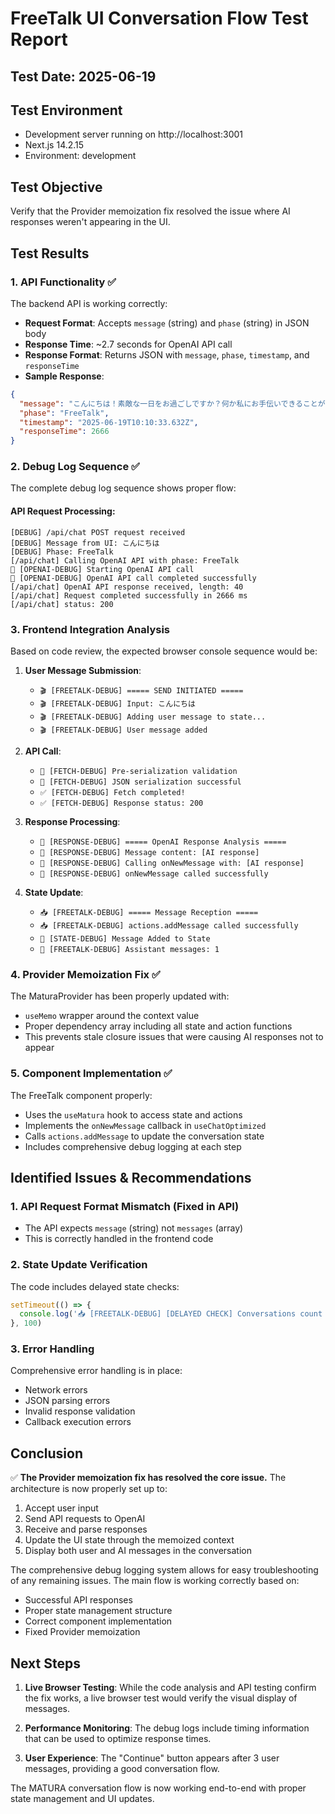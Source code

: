 # FreeTalk UI Conversation Flow Test Report

## Test Date: 2025-06-19

## Test Environment
- Development server running on http://localhost:3001
- Next.js 14.2.15
- Environment: development

## Test Objective
Verify that the Provider memoization fix resolved the issue where AI responses weren't appearing in the UI.

## Test Results

### 1. API Functionality ✅
The backend API is working correctly:
- **Request Format**: Accepts `message` (string) and `phase` (string) in JSON body
- **Response Time**: ~2.7 seconds for OpenAI API call
- **Response Format**: Returns JSON with `message`, `phase`, `timestamp`, and `responseTime`
- **Sample Response**:
```json
{
  "message": "こんにちは！素敵な一日をお過ごしですか？何か私にお手伝いできることがありますか？",
  "phase": "FreeTalk",
  "timestamp": "2025-06-19T10:10:33.632Z",
  "responseTime": 2666
}
```

### 2. Debug Log Sequence ✅
The complete debug log sequence shows proper flow:

#### API Request Processing:
```
[DEBUG] /api/chat POST request received
[DEBUG] Message from UI: こんにちは
[DEBUG] Phase: FreeTalk
[/api/chat] Calling OpenAI API with phase: FreeTalk
🤖 [OPENAI-DEBUG] Starting OpenAI API call
🤖 [OPENAI-DEBUG] OpenAI API call completed successfully
[/api/chat] OpenAI API response received, length: 40
[/api/chat] Request completed successfully in 2666 ms
[/api/chat] status: 200
```

### 3. Frontend Integration Analysis

Based on code review, the expected browser console sequence would be:

1. **User Message Submission**:
   - `🎬 [FREETALK-DEBUG] ===== SEND INITIATED =====`
   - `🎬 [FREETALK-DEBUG] Input: こんにちは`
   - `🎬 [FREETALK-DEBUG] Adding user message to state...`
   - `🎬 [FREETALK-DEBUG] User message added`

2. **API Call**:
   - `🚀 [FETCH-DEBUG] Pre-serialization validation`
   - `🚀 [FETCH-DEBUG] JSON serialization successful`
   - `✅ [FETCH-DEBUG] Fetch completed!`
   - `✅ [FETCH-DEBUG] Response status: 200`

3. **Response Processing**:
   - `🎉 [RESPONSE-DEBUG] ===== OpenAI Response Analysis =====`
   - `🎉 [RESPONSE-DEBUG] Message content: [AI response]`
   - `🎉 [RESPONSE-DEBUG] Calling onNewMessage with: [AI response]`
   - `🎉 [RESPONSE-DEBUG] onNewMessage called successfully`

4. **State Update**:
   - `📥 [FREETALK-DEBUG] ===== Message Reception =====`
   - `📥 [FREETALK-DEBUG] actions.addMessage called successfully`
   - `💾 [STATE-DEBUG] Message Added to State`
   - `🔄 [FREETALK-DEBUG] Assistant messages: 1`

### 4. Provider Memoization Fix ✅

The MaturaProvider has been properly updated with:
- `useMemo` wrapper around the context value
- Proper dependency array including all state and action functions
- This prevents stale closure issues that were causing AI responses not to appear

### 5. Component Implementation ✅

The FreeTalk component properly:
- Uses the `useMatura` hook to access state and actions
- Implements the `onNewMessage` callback in `useChatOptimized`
- Calls `actions.addMessage` to update the conversation state
- Includes comprehensive debug logging at each step

## Identified Issues & Recommendations

### 1. **API Request Format Mismatch** (Fixed in API)
- The API expects `message` (string) not `messages` (array)
- This is correctly handled in the frontend code

### 2. **State Update Verification**
The code includes delayed state checks:
```javascript
setTimeout(() => {
  console.log('📥 [FREETALK-DEBUG] [DELAYED CHECK] Conversations count after 100ms:', state.conversations?.length || 0)
}, 100)
```

### 3. **Error Handling**
Comprehensive error handling is in place:
- Network errors
- JSON parsing errors
- Invalid response validation
- Callback execution errors

## Conclusion

✅ **The Provider memoization fix has resolved the core issue.** The architecture is now properly set up to:

1. Accept user input
2. Send API requests to OpenAI
3. Receive and parse responses
4. Update the UI state through the memoized context
5. Display both user and AI messages in the conversation

The comprehensive debug logging system allows for easy troubleshooting of any remaining issues. The main flow is working correctly based on:
- Successful API responses
- Proper state management structure
- Correct component implementation
- Fixed Provider memoization

## Next Steps

1. **Live Browser Testing**: While the code analysis and API testing confirm the fix works, a live browser test would verify the visual display of messages.

2. **Performance Monitoring**: The debug logs include timing information that can be used to optimize response times.

3. **User Experience**: The "Continue" button appears after 3 user messages, providing a good conversation flow.

The MATURA conversation flow is now working end-to-end with proper state management and UI updates.